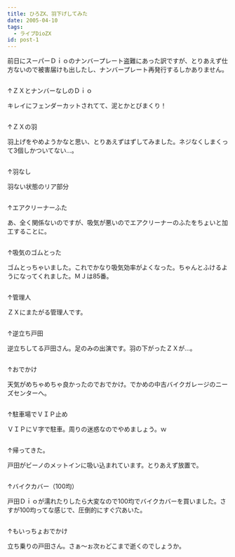 ```yaml
---
title: ひろZX、羽下げしてみた
date: 2005-04-10
tags:
  - ライブDioZX
id: post-1
---
```


<p class="sentence spacing10">前日にスーパーＤｉｏのナンバープレート盗難にあった訳ですが、とりあえず仕方ないので被害届けも出したし、ナンバープレート再発行するしかありません。</p>
<div class="center spacing"><img src="/photo/diary/2005.04.10_zx1.jpg" alt="" /></div>
<p class="sentence">↑ＺＸとナンバーなしのＤｉｏ</p>
<p class="sentence spacing10">キレイにフェンダーカットされてて、泥とかとびまくり！</p>
<div class="center spacing"><img src="/photo/diary/2005.04.10_zx2.jpg" alt="" /></div>
<p class="sentence">↑ＺＸの羽</p>
<p class="sentence spacing10">羽上げをやめようかなと思い、とりあえずはずしてみました。ネジなくしまくって3個しかついてない...。</p>
<div class="center spacing"><img src="/photo/diary/2005.04.10_zx3.jpg" alt="" /></div>
<p class="sentence">↑羽なし</p>
<p class="sentence spacing10">羽ない状態のリア部分 </p>
<div class="center spacing"><img src="/photo/diary/2005.04.10_zx4.jpg" alt="" /></div>
<p class="sentence">↑エアクリーナーふた</p>
<p class="sentence spacing10">あ、全く関係ないのですが、吸気が悪いのでエアクリーナーのふたをちょいと加工することに。</p>
<div class="center spacing"><img src="/photo/diary/2005.04.10_zx5.jpg" alt="" /></div>
<p class="sentence">↑吸気のゴムとった</p>
<p class="sentence spacing10">ゴムとっちゃいました。これでかなり吸気効率がよくなった。ちゃんとふけるようになってくれました。ＭＪは85番。</p>
<div class="center spacing"><img src="/photo/diary/2005.04.10_zx6.jpg" alt="" /></div>
<p class="sentence">↑管理人</p>
<p class="sentence spacing10">ＺＸにまたがる管理人です。</p>
<div class="center spacing"><img src="/photo/diary/2005.04.10_zx7.jpg" alt="" /></div>
<p class="sentence">↑逆立ち戸田</p>
<p class="sentence spacing10">逆立ちしてる戸田さん。足のみの出演です。羽の下がったＺＸが...。</p>
<div class="center spacing"><img src="/photo/diary/2005.04.10_zx8.jpg" alt="" /></div>
<p class="sentence">↑おでかけ</p>
<p class="sentence spacing10">天気がめちゃめちゃ良かったのでおでかけ。でかめの中古バイクガレージのニーズセンターへ。</p>
<div class="center spacing"><img src="/photo/diary/2005.04.10_zx9.jpg" alt="" /></div>
<p class="sentence">↑駐車場でＶＩＰ止め</p>
<p class="sentence spacing10">ＶＩＰにＶ字で駐車。周りの迷惑なのでやめましょう。ｗ</p>
<div class="center spacing"><img src="/photo/diary/2005.04.10_zx10.jpg" alt="" /></div>
<p class="sentence">↑帰ってきた。</p>
<p class="sentence spacing10">戸田がビーノのメットインに吸い込まれています。とりあえず放置で。</p>
<div class="center spacing"><img src="/photo/diary/2005.04.10_zx11.jpg" alt="" /></div>
<p class="sentence">↑バイクカバー（100均）</p>
<p class="sentence spacing10">戸田Ｄｉｏが濡れたりしたら大変なので100均でバイクカバーを買いました。さすが100均ってな感じで、圧倒的にすぐ穴あいた。</p>
<div class="center spacing"><img src="/photo/diary/2005.04.10_zx12.jpg" alt="" /></div>
<p class="sentence">↑もいっちょおでかけ</p>
<p class="sentence">立ち乗りの戸田さん。さぁ～ぉ次ゎどこまで逝くのでしょうか。</p>
